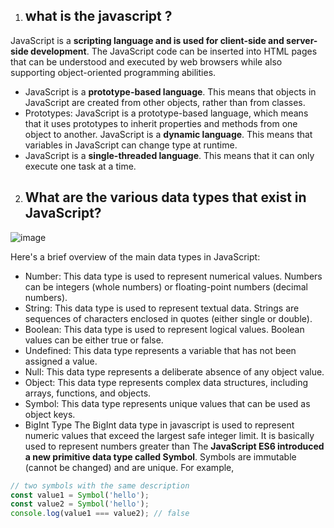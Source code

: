 1) ## what is the javascript ?
JavaScript is a **scripting language and is used for client-side and server-side development**. The JavaScript code can be inserted into HTML pages that can be understood and executed by web browsers while also supporting object-oriented programming abilities.
-  JavaScript is a **prototype-based language**. This means that objects in JavaScript are created from other objects, rather than from classes.
-  Prototypes: JavaScript is a prototype-based language, which means that it uses prototypes to inherit properties and methods from one object to another.
  JavaScript is a **dynamic language**. This means that variables in JavaScript can change type at runtime.
- JavaScript is a **single-threaded language**. This means that it can only execute one task at a time.
2) ##  What are the various data types that exist in JavaScript?
![image](https://github.com/user-attachments/assets/2777c9e5-9e80-42c4-aeec-68c228ec110b)

Here's a brief overview of the main data types in JavaScript:
- Number: This data type is used to represent numerical values. Numbers can be integers (whole numbers) or floating-point numbers (decimal numbers).
- String: This data type is used to represent textual data. Strings are sequences of characters enclosed in quotes (either single or double).
- Boolean: This data type is used to represent logical values. Boolean values can be either true or false.
- Undefined: This data type represents a variable that has not been assigned a value.
- Null: This data type represents a deliberate absence of any object value.
- Object: This data type represents complex data structures, including arrays, functions, and objects.
- Symbol: This data type represents unique values that can be used as object keys.
-  BigInt Type
   The BigInt data type in javascript is used to represent numeric values that exceed the largest safe integer limit. It is basically used to represent 
     numbers greater than 
The **JavaScript ES6 introduced a new primitive data type called Symbol**. Symbols are immutable (cannot be changed) and are unique. For example,
```javascript
// two symbols with the same description
const value1 = Symbol('hello');
const value2 = Symbol('hello');
console.log(value1 === value2); // false
```
